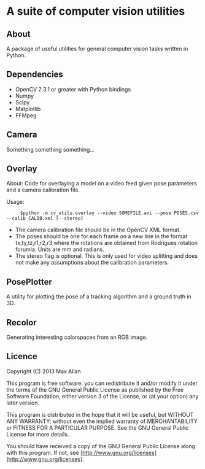 A suite of computer vision utilities
====================================

About
-----

A package of useful utilities for general computer vision tasks written in Python. 

Dependencies
------------

* OpenCV 2.3.1 or greater with Python bindings
* Numpy
* Scipy
* Matplotlib
* FFMpeg

Camera
------

Something something something...

Overlay
-------

About:
Code for overlaying a model on a video feed given pose parameters and a camera 
calibration file.

Usage:
        
         $python -m cv_utils.overlay --video SOMEFILE.avi --pose POSES.csv --calib CALIB.xml [--stereo]

* The camera calibration file should be in the OpenCV XML format.
* The poses should be one for each frame on a new line in the format tx,ty,tz,r1,r2,r3 where the rotations are obtained from Rodrigues rotation forumla. Units are mm and radians.
* The stereo flag is optional. This is only used for video splitting and does not make any assumptions about the calibration parameters.

PosePlotter
-----------

A utility for plotting the pose of a tracking algorithm and a ground truth in 3D.

Recolor
-------

Generating interesting colorspaces from an RGB image.

Licence
-------

Copyright (C) 2013  Max Allan

This program is free software: you can redistribute it and/or modify
it under the terms of the GNU General Public License as published by
the Free Software Foundation, either version 3 of the License, or
(at your option) any later version.

This program is distributed in the hope that it will be useful,
but WITHOUT ANY WARRANTY; without even the implied warranty of
MERCHANTABILITY or FITNESS FOR A PARTICULAR PURPOSE.  See the
GNU General Public License for more details.

You should have received a copy of the GNU General Public License
along with this program.  If not, see [http://www.gnu.org/licenses](http://www.gnu.org/licenses).